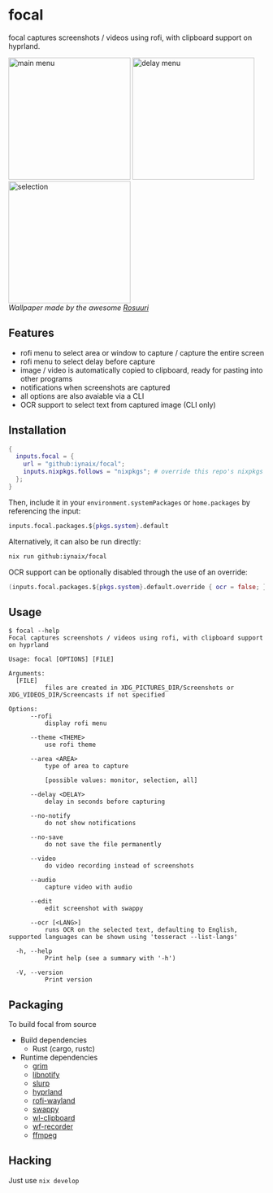 # focal

focal captures screenshots / videos using rofi, with clipboard support on hyprland.

<img src="https://i.imgur.com/zsylLiC.png" alt="main menu" height="240" />
<img src="https://i.imgur.com/AipxMmf.png" alt="delay menu" height="240" />
<img src="https://i.imgur.com/aVMtOIe.png" alt="selection" height="240" />
<br/>
<em>Wallpaper made by the awesome <a href="https://www.pixiv.net/en/users/2993192">Rosuuri</a></em>

## Features

- rofi menu to select area or window to capture / capture the entire screen
- rofi menu to select delay before capture
- image / video is automatically copied to clipboard, ready for pasting into other programs
- notifications when screenshots are captured
- all options are also avaiable via a CLI
- OCR support to select text from captured image (CLI only)

## Installation

```nix
{
  inputs.focal = {
    url = "github:iynaix/focal";
    inputs.nixpkgs.follows = "nixpkgs"; # override this repo's nixpkgs snapshot
  };
}
```

Then, include it in your `environment.systemPackages` or `home.packages` by referencing the input:
```nix
inputs.focal.packages.${pkgs.system}.default
```

Alternatively, it can also be run directly:

```sh
nix run github:iynaix/focal
```

OCR support can be optionally disabled through the use of an override:
```nix
(inputs.focal.packages.${pkgs.system}.default.override { ocr = false; })
```

## Usage

```console
$ focal --help
Focal captures screenshots / videos using rofi, with clipboard support on hyprland

Usage: focal [OPTIONS] [FILE]

Arguments:
  [FILE]
          files are created in XDG_PICTURES_DIR/Screenshots or XDG_VIDEOS_DIR/Screencasts if not specified

Options:
      --rofi
          display rofi menu

      --theme <THEME>
          use rofi theme

      --area <AREA>
          type of area to capture

          [possible values: monitor, selection, all]

      --delay <DELAY>
          delay in seconds before capturing

      --no-notify
          do not show notifications

      --no-save
          do not save the file permanently

      --video
          do video recording instead of screenshots

      --audio
          capture video with audio

      --edit
          edit screenshot with swappy

      --ocr [<LANG>]
          runs OCR on the selected text, defaulting to English, supported languages can be shown using 'tesseract --list-langs'

  -h, --help
          Print help (see a summary with '-h')

  -V, --version
          Print version
```

## Packaging

To build focal from source

- Build dependencies
    * Rust (cargo, rustc)
- Runtime dependencies
    * [grim](https://sr.ht/~emersion/grim/)
    * [libnotify](https://gitlab.gnome.org/GNOME/libnotify)
    * [slurp](https://github.com/emersion/slurp)
    * [hyprland](https://github.com/hyprwm/Hyprland)
    * [rofi-wayland](https://github.com/lbonn/rofi)
    * [swappy](https://github.com/jtheoof/swappy)
    * [wl-clipboard](https://github.com/bugaevc/wl-clipboard)
    * [wf-recorder](https://github.com/ammen99/wf-recorder)
    * [ffmpeg](https://www.ffmpeg.org/)

## Hacking

Just use `nix develop`